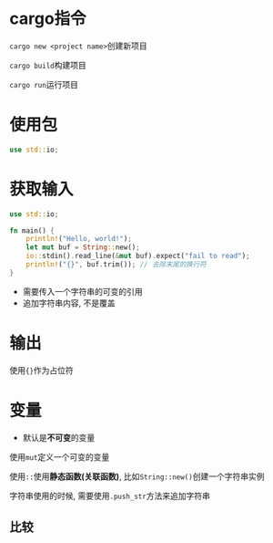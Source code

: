 # cargo指令

`cargo new <project name>`创建新项目

`cargo build`构建项目

`cargo run`运行项目



# 使用包

```rust
use std::io;
```



# 获取输入

```rust
use std::io;

fn main() {
    println!("Hello, world!");
    let mut buf = String::new();
    io::stdin().read_line(&mut buf).expect("fail to read");
    println!("{}", buf.trim()); // 去除末尾的换行符
}

```



* 需要传入一个字符串的可变的引用
* 追加字符串内容, 不是覆盖



# 输出

使用`{}`作为占位符



# 变量

* 默认是**不可变**的变量

使用`mut`定义一个可变的变量

使用`::`使用**静态函数(关联函数)**, 比如`String::new()`创建一个字符串实例



字符串使用的时候, 需要使用`.push_str`方法来追加字符串



## 比较

